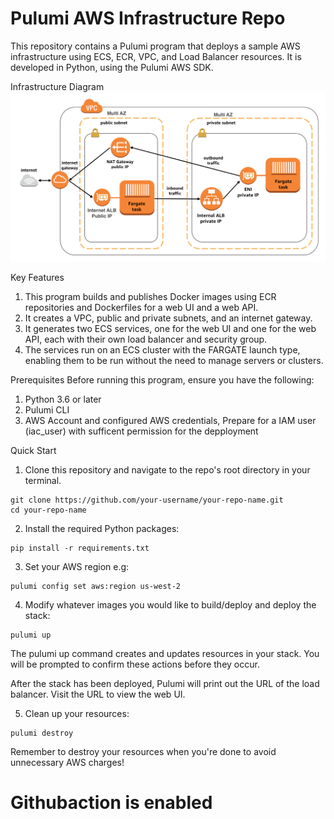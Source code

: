 # Pulumi AWS Infrastructure Repo

This repository contains a Pulumi program that deploys a sample AWS infrastructure using ECS, ECR, VPC, and Load Balancer resources. It is developed in Python, using the Pulumi AWS SDK.

Infrastructure Diagram
![system design](images/pulumi_ecs.png)

Key Features
1. This program builds and publishes Docker images using ECR repositories and Dockerfiles for a web UI and a web API.
2. It creates a VPC, public and private subnets, and an internet gateway.
3. It generates two ECS services, one for the web UI and one for the web API, each with their own load balancer and security group.
4. The services run on an ECS cluster with the FARGATE launch type, enabling them to be run without the need to manage servers or clusters.

Prerequisites
Before running this program, ensure you have the following:
1. Python 3.6 or later
2. Pulumi CLI
3. AWS Account and configured AWS credentials, Prepare for a IAM user (iac_user) with sufficent permission for the depployment

Quick Start
1. Clone this repository and navigate to the repo's root directory in your terminal.

```
git clone https://github.com/your-username/your-repo-name.git
cd your-repo-name
```

2. Install the required Python packages:
```
pip install -r requirements.txt
```

3. Set your AWS region e.g:
```
pulumi config set aws:region us-west-2
```
4. Modify whatever images you would like to build/deploy and deploy the stack:
```
pulumi up
```

The pulumi up command creates and updates resources in your stack. You will be prompted to confirm these actions before they occur.

After the stack has been deployed, Pulumi will print out the URL of the load balancer. Visit the URL to view the web UI.

5. Clean up your resources:
```
pulumi destroy
```
Remember to destroy your resources when you're done to avoid unnecessary AWS charges!

# Githubaction is enabled